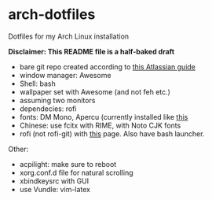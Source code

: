 # arch-dotfiles
Dotfiles for my Arch Linux installation

**Disclaimer: This README file is a half-baked draft**

- bare git repo created according to [this Atlassian guide](https://www.atlassian.com/git/tutorials/dotfiles)
- window manager: Awesome
- Shell: bash
- wallpaper set with Awesome (and not feh etc.)
- assuming two monitors
- dependecies: rofi
- fonts: DM Mono, Apercu (currently installed like [this](https://github.com/elenapan/dotfiles)
- Chinese: use fcitx with RIME, with Noto CJK fonts
- rofi (not rofi-git) with [this](https://github.com/Murzchnvok/nord-rofi-theme) page. Also have bash launcher.

Other:

- acpilight: make sure to reboot
- xorg.conf.d file for natural scrolling
- xbindkeysrc with GUI
- use Vundle: vim-latex
